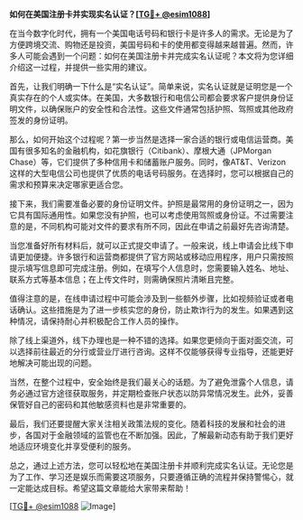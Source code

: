 **如何在美国注册卡并实现实名认证？[[TG💪+ @esim1088](https://t.me/s/esim1088)]**

在当今数字化时代，拥有一个美国电话号码和银行卡是许多人的需求。无论是为了方便跨境交流、购物还是投资，美国号码和卡的使用都变得越来越普遍。然而，许多人可能会遇到一个问题：如何在美国注册卡并完成实名认证呢？本文将为您详细介绍这一过程，并提供一些实用的建议。

首先，让我们明确一下什么是“实名认证”。简单来说，实名认证就是证明您是一个真实存在的个人或实体。在美国，大多数银行和电信公司都会要求客户提供身份证明文件，以确保账户的安全性和合法性。这些文件通常包括护照、驾照或其他政府签发的身份证明。

那么，如何开始这个过程呢？第一步当然是选择一家合适的银行或电信运营商。美国有很多知名的金融机构，如花旗银行（Citibank）、摩根大通（JPMorgan Chase）等，它们提供了多种信用卡和储蓄账户服务。同时，像AT&T、Verizon这样的大型电信公司也提供了优质的电话号码服务。在选择时，您可以根据自己的需求和预算来决定哪家更适合您。

接下来，我们需要准备必要的身份证明文件。护照是最常用的身份证明之一，因为它具有国际通用性。如果您没有护照，也可以考虑使用驾照或身份证。不过需要注意的是，不同机构可能对文件的要求有所不同，因此在申请之前最好先咨询清楚。

当您准备好所有材料后，就可以正式提交申请了。一般来说，线上申请会比线下申请更加便捷。许多银行和运营商都提供了官方网站或移动应用程序，用户只需按照提示填写信息即可完成注册。例如，在填写个人信息时，您需要输入姓名、地址、联系方式等基本信息；在上传文件时，则需确保照片清晰且完整。

值得注意的是，在线申请过程中可能会涉及到一些额外步骤，比如视频验证或者电话确认。这些措施是为了进一步核实您的身份，防止欺诈行为的发生。如果遇到这种情况，请保持耐心并积极配合工作人员的操作。

除了线上渠道外，线下办理也是一种不错的选择。如果您更倾向于面对面交流，可以选择前往最近的分行或营业厅进行咨询。这样不仅能够获得专业指导，还能更好地解决可能出现的问题。

当然，在整个过程中，安全始终是我们最关心的话题。为了避免泄露个人信息，请务必通过官方途径获取服务，并定期检查账户状态以防异常情况发生。此外，妥善保管好自己的密码和其他敏感资料也是非常重要的。

最后，我们还要提醒大家关注相关政策法规的变化。随着科技的发展和社会的进步，各国对于金融领域的监管也在不断加强。因此，了解最新动态有助于我们更好地适应环境变化并享受便利的服务。

总之，通过上述方法，您可以轻松地在美国注册卡并顺利完成实名认证。无论您是为了工作、学习还是娱乐而需要这项服务，只要遵循正确的流程并保持警惕心，就一定能达成目标。希望这篇文章能给大家带来帮助！

[[TG💪+ @esim1088](https://t.me/s/esim1088) ![Image](https://i.postimg.cc/4NQfJmqS/Snipaste-2025-05-13-00-14-12.png)]